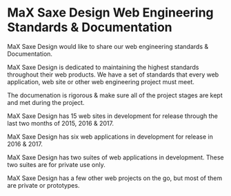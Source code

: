 # MaX Saxe Design Web Engineering Standards &amp; Documentation

MaX Saxe Design would like to share our web engineering standards &amp; Documentation.

MaX Saxe Design is dedicated to maintaining the highest standards throughout their web products. We have a set of standards that every web application, web site or other web engineering project must meet.

The documenation is rigorous &amp; make sure all of the project stages are kept and met during the project.

MaX Saxe Design has 15 web sites in development for release through the last two months of 2015, 2016 & 2017.

MaX Saxe Design has six web applications in development for release in 2016 & 2017.

MaX Saxe Design has two suites of web applications in development. These two suites are for private use only.

MaX Saxe Design has a few other web projects on the go, but most of them are private or prototypes.
